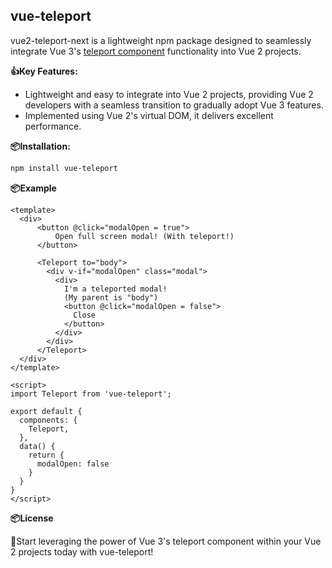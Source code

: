 vue-teleport
-------------

vue2-teleport-next is a lightweight npm package designed to seamlessly integrate Vue 3's [teleport component](https://vuejs.org/guide/built-ins/teleport.html) functionality into Vue 2 projects.

**👍Key Features:**

- Lightweight and easy to integrate into Vue 2 projects, providing Vue 2 developers with a seamless transition to gradually adopt Vue 3 features.
- Implemented using Vue 2's virtual DOM, it delivers excellent performance.

**📦Installation:**
```sh
npm install vue-teleport
```

**📦Example**

```vue
<template>
  <div>
      <button @click="modalOpen = true">
          Open full screen modal! (With teleport!)
      </button>
    
      <Teleport to="body">
        <div v-if="modalOpen" class="modal">
          <div>
            I'm a teleported modal! 
            (My parent is "body")
            <button @click="modalOpen = false">
              Close
            </button>
          </div>
        </div>
      </Teleport>
  </div>
</template>

<script>
import Teleport from 'vue-teleport';

export default {
  components: {
    Teleport,
  },
  data() {
    return { 
      modalOpen: false
    }
  }
}
</script>
```

**📦License**

🚀Start leveraging the power of Vue 3's teleport component within your Vue 2 projects today with vue-teleport!
